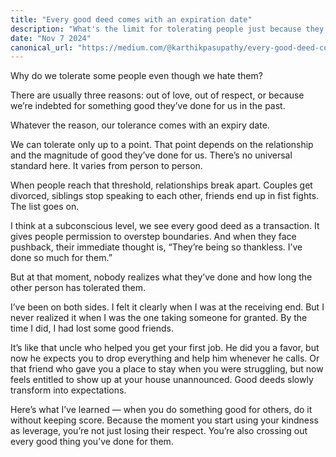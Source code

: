 ```yaml
---
title: "Every good deed comes with an expiration date"
description: "What's the limit for tolerating people just because they did a good thing?"
date: "Nov 7 2024"
canonical_url: "https://medium.com/@karthikpasupathy/every-good-deed-comes-with-an-expiration-date-43eb29bfab22"
---
```


Why do we tolerate some people even though we hate them?

There are usually three reasons: out of love, out of respect, or because we’re indebted for something good they’ve done for us in the past.

Whatever the reason, our tolerance comes with an expiry date.

We can tolerate only up to a point. That point depends on the relationship and the magnitude of good they’ve done for us. There’s no universal standard here. It varies from person to person.

When people reach that threshold, relationships break apart. Couples get divorced, siblings stop speaking to each other, friends end up in fist fights. The list goes on.

I think at a subconscious level, we see every good deed as a transaction. It gives people permission to overstep boundaries. And when they face pushback, their immediate thought is, “They’re being so thankless. I’ve done so much for them.”

But at that moment, nobody realizes what they’ve done and how long the other person has tolerated them.

I’ve been on both sides. I felt it clearly when I was at the receiving end. But I never realized it when I was the one taking someone for granted. By the time I did, I had lost some good friends.

It’s like that uncle who helped you get your first job. He did you a favor, but now he expects you to drop everything and help him whenever he calls. Or that friend who gave you a place to stay when you were struggling, but now feels entitled to show up at your house unannounced. Good deeds slowly transform into expectations.

Here’s what I’ve learned — when you do something good for others, do it without keeping score. Because the moment you start using your kindness as leverage, you’re not just losing their respect. You’re also crossing out every good thing you’ve done for them.